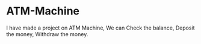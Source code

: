 # ATM-Machine
I have made a project on ATM Machine, We can Check the balance, Deposit the money, Withdraw the money.
